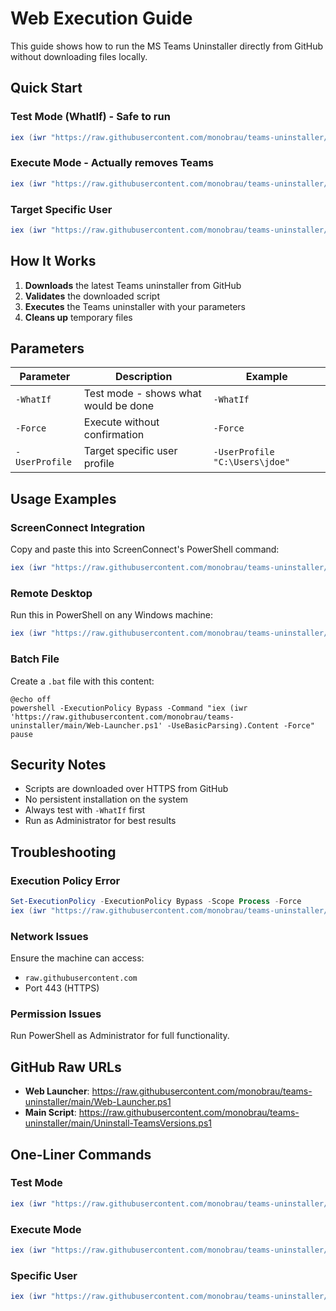 # Web Execution Guide

This guide shows how to run the MS Teams Uninstaller directly from GitHub without downloading files locally.

## Quick Start

### Test Mode (WhatIf) - Safe to run
```powershell
iex (iwr "https://raw.githubusercontent.com/monobrau/teams-uninstaller/main/Web-Launcher.ps1" -UseBasicParsing).Content -WhatIf
```

### Execute Mode - Actually removes Teams
```powershell
iex (iwr "https://raw.githubusercontent.com/monobrau/teams-uninstaller/main/Web-Launcher.ps1" -UseBasicParsing).Content -Force
```

### Target Specific User
```powershell
iex (iwr "https://raw.githubusercontent.com/monobrau/teams-uninstaller/main/Web-Launcher.ps1" -UseBasicParsing).Content -UserProfile "C:\Users\jdoe" -Force
```

## How It Works

1. **Downloads** the latest Teams uninstaller from GitHub
2. **Validates** the downloaded script
3. **Executes** the Teams uninstaller with your parameters
4. **Cleans up** temporary files

## Parameters

| Parameter | Description | Example |
|-----------|-------------|---------|
| `-WhatIf` | Test mode - shows what would be done | `-WhatIf` |
| `-Force` | Execute without confirmation | `-Force` |
| `-UserProfile` | Target specific user profile | `-UserProfile "C:\Users\jdoe"` |

## Usage Examples

### ScreenConnect Integration
Copy and paste this into ScreenConnect's PowerShell command:

```powershell
iex (iwr "https://raw.githubusercontent.com/monobrau/teams-uninstaller/main/Web-Launcher.ps1" -UseBasicParsing).Content -WhatIf
```

### Remote Desktop
Run this in PowerShell on any Windows machine:

```powershell
iex (iwr "https://raw.githubusercontent.com/monobrau/teams-uninstaller/main/Web-Launcher.ps1" -UseBasicParsing).Content -Force
```

### Batch File
Create a `.bat` file with this content:

```batch
@echo off
powershell -ExecutionPolicy Bypass -Command "iex (iwr 'https://raw.githubusercontent.com/monobrau/teams-uninstaller/main/Web-Launcher.ps1' -UseBasicParsing).Content -Force"
pause
```

## Security Notes

- Scripts are downloaded over HTTPS from GitHub
- No persistent installation on the system
- Always test with `-WhatIf` first
- Run as Administrator for best results

## Troubleshooting

### Execution Policy Error
```powershell
Set-ExecutionPolicy -ExecutionPolicy Bypass -Scope Process -Force
iex (iwr "https://raw.githubusercontent.com/monobrau/teams-uninstaller/main/Web-Launcher.ps1" -UseBasicParsing).Content -WhatIf
```

### Network Issues
Ensure the machine can access:
- `raw.githubusercontent.com`
- Port 443 (HTTPS)

### Permission Issues
Run PowerShell as Administrator for full functionality.

## GitHub Raw URLs

- **Web Launcher**: https://raw.githubusercontent.com/monobrau/teams-uninstaller/main/Web-Launcher.ps1
- **Main Script**: https://raw.githubusercontent.com/monobrau/teams-uninstaller/main/Uninstall-TeamsVersions.ps1

## One-Liner Commands

### Test Mode
```powershell
iex (iwr "https://raw.githubusercontent.com/monobrau/teams-uninstaller/main/Web-Launcher.ps1" -UseBasicParsing).Content -WhatIf
```

### Execute Mode
```powershell
iex (iwr "https://raw.githubusercontent.com/monobrau/teams-uninstaller/main/Web-Launcher.ps1" -UseBasicParsing).Content -Force
```

### Specific User
```powershell
iex (iwr "https://raw.githubusercontent.com/monobrau/teams-uninstaller/main/Web-Launcher.ps1" -UseBasicParsing).Content -UserProfile "C:\Users\jdoe" -Force
```
